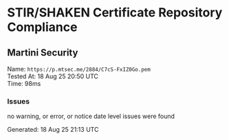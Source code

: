 # STIR/SHAKEN Certificate Repository Compliance

## Martini Security

Name: `https://p.mtsec.me/2884/C7cS-FxIZ0Go.pem`\
Tested At: 18 Aug 25 20:50 UTC\
Time: 98ms

### Issues

no warning, or error, or notice date level issues were found

Generated: 18 Aug 25 21:13 UTC